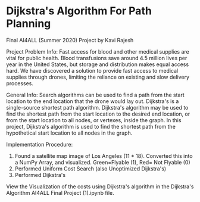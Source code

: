 # Dijkstra's Algorithm For Path Planning

Final AI4ALL (Summer 2020) Project by Kavi Rajesh

Project Problem Info: 
Fast access for blood and other medical supplies are vital for public health. Blood transfusions save around 4.5 million lives per year in the United States, but storage and distribution makes equal access hard. We have discovered a solution to provide fast access to medical supplies through drones, limiting the reliance on existing and slow delivery processes. 

General Info:
Search algorithms can be used to find a path from the start location to the end location that the drone would lay out. Dijkstra's is a single-source shortest path algorithm. Dijkstra's algorithm may be used to find the shortest path from the start location to the desired end location, or from the start location to all nodes, or vertexes, inside the graph. In this project, Dijkstra's algorithm is used to find the shortest path from the hypothetical start location to all nodes in the graph.

Implementation Procedure:
1. Found a satellite map image of Los Angeles (11 * 18). Converted this into a NumPy Array, and visualized. Green=Flyable (1), Red= Not Flyable (0)
2. Performed Uniform Cost Search (also Unoptimized Dijkstra's) 
3. Performed Dijkstra's

View the Visualization of the costs using Dijkstra's algorithm in the Dijkstra's Algorithm AI4ALL Final Project (1).ipynb file.
